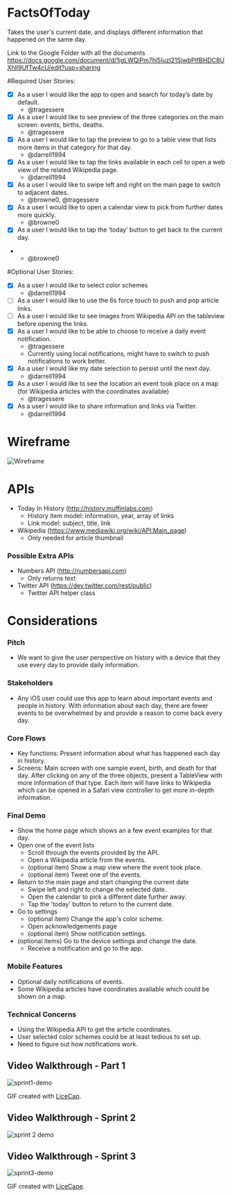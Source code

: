 # FactsOfToday
Takes the user's current date, and displays different information that happened on the same day.

Link to the Google Folder with all the documents
https://docs.google.com/document/d/1igLWQiPm7hl5luzI21SjwbPIfBHDC8UXhIl9UfTw4cU/edit?usp=sharing

#Required User Stories:

- [x] As a user I would like the app to open and search for today’s date by default.
  - @tragessere
- [x] As a user I would like to see preview of the three categories on the main screen: events, births, deaths.
  - @tragessere
- [x] As a user I would like to tap the preview to go to a table view that lists more items in that category for that day.
  - @darrell1994
- [x] As a user I would like to tap the links available in each cell to open a web view of the related Wikipedia page.
  - @darrell1994
- [x] As a user I would like to swipe left and right on the main page to switch to adjacent dates.
  - @browne0, @tragessere
- [x] As a user I would like to open a calendar view to pick from further dates more quickly.
  - @browne0
- [x] As a user I would like to tap the ‘today’ button to get back to the current day.
- - @browne0

#Optional User Stories:

- [x] As a user I would like to select color schemes
    - @darrell1994
- [ ] As a user I would like to use the 6s force touch to push and pop article links.
- [ ] As a user I would like to see images from Wikipedia API on the tableview before opening the links.
- [x] As a user I would like to be able to choose to receive a daily event notification.
  - @tragessere
  - Currently using local notifications, might have to switch to push notifications to work better.
- [x] As a user I would like my date selection to persist until the next day.
  - @darrell1994
- [x] As a user I would like to see the location an event took place on a map (for Wikipedia articles with the coordinates available)
  - @tragessere
- [x] As a user I would like to share information and links via Twitter.
  - @darrell1994

# Wireframe

![Wireframe](wireframe.png)


# APIs

* Today In History  (http://history.muffinlabs.com)
  * History item model: information, year, array of links
  * Link model: subject, title, link
* Wikipedia         (https://www.mediawiki.org/wiki/API:Main_page)
  * Only needed for article thumbnail

### Possible Extra APIs

* Numbers API       (http://numbersapi.com)
  * Only returns text
* Twitter API       (https://dev.twitter.com/rest/public)
  * Twitter API helper class

# Considerations

### Pitch

* We want to give the user perspective on history with a device that they use every day to provide daily information.

### Stakeholders

* Any iOS user could use this app to learn about important events and people in history. With information about each day, there are fewer events to be overwhelmed by and provide a reason to come back every day.

### Core Flows

* Key functions: Present information about what has happened each day in history.
* Screens: Main screen with one sample event, birth, and death for that day. After clicking on any of the three objects, present a TableView with more information of that type. Each item will have links to Wikipedia which can be opened in a Safari view controller to get more in-depth information.

### Final Demo

* Show the home page which shows an a few event examples for that day.
* Open one of the event lists
  * Scroll through the events provided by the API.
  * Open a Wikipedia article from the events.
  * (optional item) Show a map view where the event took place.
  * (optional item) Tweet one of the events.
* Return to the main page and start changing the current date
  * Swipe left and right to change the selected date.
  * Open the calendar to pick a different date further away.
  * Tap the 'today' button to return to the current date.
* Go to settings
  * (optional item) Change the app's color scheme.
  * Open acknowledgements page
  * (optional item) Show notification settings.
* (optional items) Go to the device settings and change the date.
  * Receive a notification and go to the app.


### Mobile Features

* Optional daily notifications of events.
* Some Wikipedia articles have coordinates available which could be shown on a map.

### Technical Concerns

* Using the Wikipedia API to get the article coordinates.
* User selected color schemes could be at least tedious to set up.
* Need to figure out how notifications work.


## Video Walkthrough - Part 1

![sprint1-demo](https://github.com/browne0/FactsOfToday/blob/master/factsoftoday-demo.gif)

GIF created with [LiceCap](http://www.cockos.com/licecap/).


## Video Walkthrough - Sprint 2

![sprint 2 demo](factsoftoday-demo-66%25.gif)

## Video Walkthrough - Sprint 3

![sprint3-demo](https://github.com/browne0/FactsOfToday/blob/master/factsOfToday-demo2.gif)

GIF created with [LiceCape](http://www.cockos.com/licecap/).
